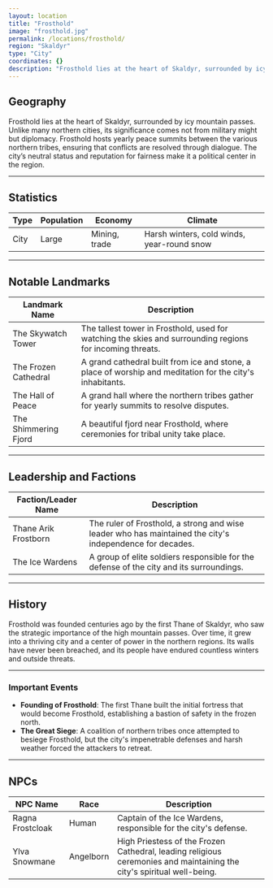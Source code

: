 ```yaml
---
layout: location
title: "Frosthold"
image: "frosthold.jpg"
permalink: /locations/frosthold/
region: "Skaldyr"
type: "City"
coordinates: {}
description: "Frosthold lies at the heart of Skaldyr, surrounded by icy mountain passes. Unlike many northern cities, its significance comes not from military might but diplomacy."
---
```


## Geography

Frosthold lies at the heart of Skaldyr, surrounded by icy mountain passes. Unlike many northern cities, its significance comes not from military might but diplomacy. Frosthold hosts yearly peace summits between the various northern tribes, ensuring that conflicts are resolved through dialogue. The city’s neutral status and reputation for fairness make it a political center in the region.

---

## Statistics

| Type         | Population  | Economy             | Climate                |
|--------------|-------------|---------------------|------------------------|
| City | Large    | Mining, trade       | Harsh winters, cold winds, year-round snow |

---

## Notable Landmarks

| Landmark Name          | Description                                                                                     |
|------------------------|-------------------------------------------------------------------------------------------------|
| The Skywatch Tower      | The tallest tower in Frosthold, used for watching the skies and surrounding regions for incoming threats. |
| The Frozen Cathedral    | A grand cathedral built from ice and stone, a place of worship and meditation for the city's inhabitants. |
| The Hall of Peace | A grand hall where the northern tribes gather for yearly summits to resolve disputes. |
| The Shimmering Fjord | A beautiful fjord near Frosthold, where ceremonies for tribal unity take place. |

---

## Leadership and Factions

| Faction/Leader Name     | Description                                                                                     |
|-------------------------|-------------------------------------------------------------------------------------------------|
| Thane Arik Frostborn     | The ruler of Frosthold, a strong and wise leader who has maintained the city's independence for decades. |
| The Ice Wardens          | A group of elite soldiers responsible for the defense of the city and its surroundings.         |

---

## History

Frosthold was founded centuries ago by the first Thane of Skaldyr, who saw the strategic importance of the high mountain passes. Over time, it grew into a thriving city and a center of power in the northern regions. Its walls have never been breached, and its people have endured countless winters and outside threats.

---

### Important Events

- **Founding of Frosthold**: The first Thane built the initial fortress that would become Frosthold, establishing a bastion of safety in the frozen north.
- **The Great Siege**: A coalition of northern tribes once attempted to besiege Frosthold, but the city's impenetrable defenses and harsh weather forced the attackers to retreat.

---

## NPCs

| NPC Name          | Race     | Description                                           |
|-------------------|----------|-------------------------------------------------------|
| Ragna Frostcloak   | Human    | Captain of the Ice Wardens, responsible for the city's defense. |
| Ylva Snowmane      | Angelborn | High Priestess of the Frozen Cathedral, leading religious ceremonies and maintaining the city's spiritual well-being. |
